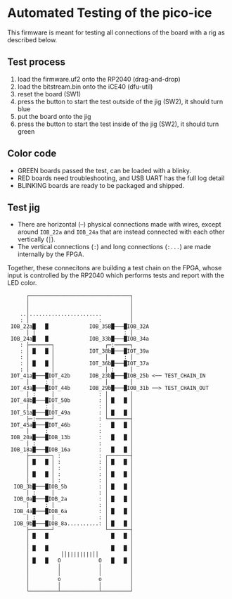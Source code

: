 # Automated Testing of the pico-ice

This firmware is meant for testing all connections of the board with a rig as described below.

## Test process

1. load the firmware.uf2 onto the RP2040 (drag-and-drop)
2. load the bitstream.bin onto the iCE40 (dfu-util)
3. reset the board (SW1)
4. press the button to start the test outside of the jig (SW2), it should turn blue
5. put the board onto the jig
5. press the button to start the test inside of the jig (SW2), it should turn green

## Color code

- GREEN boards passed the test, can be loaded with a blinky.
- RED boards need troubleshooting, and USB UART has the full log detail
- BLINKING boards are ready to be packaged and shipped.

## Test jig

- There are horizontal (`─`) physical connections made with wires, except around `IOB_22a` and `IOB_24a` that are instead connected with each other vertically (`│`).
- The vertical connections (`:`) and long connections (`:...`) are made internally by the FPGA.

Together, these connecitons are building a test chain on the FPGA, whose input is controlled by the RP2040 which performs tests and report with the LED color.

```
      ┌────────────────────────────────┐
      │                                │
      │                                │
    ..│.......................         │
    : │                      :         │
 IOB_22a█   █             IOB_35B█───█IOB_32A
      │ │                            : │
 IOB_24a█   █             IOB_33b█───█IOB_34a
    : ├───────┐                ┌─:─────┐     
    : │ █   █ │           IOT_38b█───█IOT_39a
    : │       │                │     : │     
    : │ █   █ │           IOT_36b█───█IOT_37a
    : │       │                │ :     │     
 IOT_41a█───█IOT_42b      IOB_23b█───█IOB_25b <── TEST_CHAIN_IN
      │     : │                │       │      
 IOT_43a█───█IOT_44b      IOB_29b█───█IOB_31b ──> TEST_CHAIN_OUT
      │ :     │              : │       │     
 IOT_48b█───█IOT_50b         : │ █   █ │     
      │     : │              : │       │     
 IOT_51a█───█IOT_49a         : │ █   █ │     
      ├─:─────┘              : └───────┤     
 IOT_45a█───█IOT_46b         :   █   █ │
      │     :                :         │
 IOB_20a█───█IOB_13b         :   █   █ │
      │ :                    :         │
 IOB_18a█───█IOB_16a         :   █   █ │
      ├───────┐ :            : ┌───────┤
      │ █   █ │ :            : │ █   █ │
      │       │ :            : │       │
      │ █   █ │ :            : │ █   █ │
      │       │ :            : │       │
  IOB_3b█───█IOB_5b          : │ █   █ │
      │ :     │              : │       │
  IOB_0a█───█IOB_2a          : │ █   █ │
      │     : │              : │       │
  IOB_4a█───█IOB_6a          : │ █   █ │
      │ :     │              : │       │
  IOB_9b█───█IOB_8a..........: │ █   █ │
      ├───────┘                └───────┤
      │ █   █                    █   █ │
      │                                │
      │ █   █                    █   █ │
      │          ││||||||||││          │
      │ █   █   O            O   █   █ │
      │         │            │         │
      │         │            │         │
      │         o            o         │
      │         │            │         │
      └─────────┴────────────┴─────────┘
```
